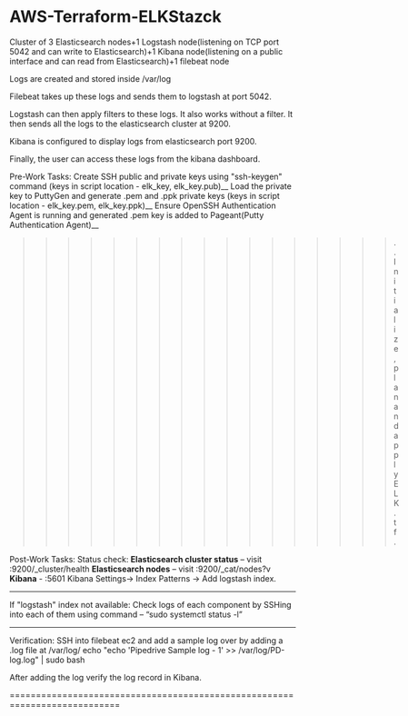 # AWS-Terraform-ELKStazck
Cluster of 3 Elasticsearch nodes+1 Logstash node(listening on TCP port 5042 and can write to Elasticsearch)+1 Kibana node(listening on a public interface and can read from Elasticsearch)+1 filebeat node

Logs are created and stored inside /var/log

Filebeat takes up these logs and sends them to logstash at port 5042.

Logstash can then apply filters to these logs. It also works without a filter. It then sends all the logs to the elasticsearch cluster at 9200.

Kibana is configured to display logs from elasticsearch port 9200.

Finally, the user can access these logs from the kibana dashboard.

Pre-Work Tasks:
  Create SSH public and private keys using "ssh-keygen" command (keys in script location - elk_key, elk_key.pub)__
  Load the private key to PuttyGen and generate .pem and .ppk private keys (keys in script location - elk_key.pem, elk_key.ppk)__
  Ensure OpenSSH Authentication Agent is running and generated .pem key is added to Pageant(Putty Authentication Agent)__

>>>>>>>>>>>>>>>>>.. Initialize, plan and apply ELK.tf.

Post-Work Tasks:
 Status check:
 **Elasticsearch cluster status** – visit <public IP of any es node>:9200/_cluster/health
 **Elasticsearch nodes** – visit <public IP of any es node>:9200/_cat/nodes?v
 **Kibana** - <public IP of kibana ec2>:5601
        Kibana Settings-> Index Patterns -> Add logstash index.
 
 ***
 If "logstash" index not available:
 Check logs of each component by SSHing into each of them using command – “sudo systemctl status <component-name> -l”
 ***
 
 Verification: 
 SSH into filebeat ec2 and add a sample log over by adding a .log file at /var/log/
         echo "echo 'Pipedrive Sample log - 1' >> /var/log/PD-log.log" | sudo bash

 After adding the log verify the log record in Kibana.
 
 ===========================================================================
